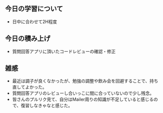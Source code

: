 ## 今日の学習について
- 日中に合わせて2H程度

## 今日の積み上げ 
- 質問回答アプリに頂いたコードレビューの確認・修正

## 雑感
- 最近は調子が良くなかったが、勉強の調整や飲み会を回避することで、持ち直してよかった。
- 質問回答アプリのレビューし合いっこに間に合っていないので少し残念。
- 皆さんのプルリク見て、自分はMailer周りの知識が不足していると感じるので、復習しなきゃなと感じた。
 
